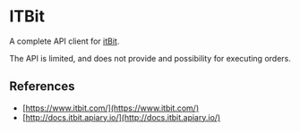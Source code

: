 # ITBit

A complete API client for [itBit](https://www.itbit.com/).

The API is limited, and does not provide and possibility for executing orders.

## References

- [https://www.itbit.com/](https://www.itbit.com/)
- [http://docs.itbit.apiary.io/](http://docs.itbit.apiary.io/)
